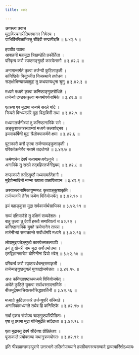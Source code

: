 ```yaml
---
title: ०४२

---
```

अगस्त्य उवाच  
मुद्राविरचनारीतिमश्वानन निवेदय ।  
याभिर्विरचिताभिस्तु श्रीदेवी सम्प्रसीदति ॥ ३.४२.१ ॥  
  
हयग्रीव उवाच  
आवाहनी महामुद्रा त्रिखण्डेति प्रकीर्तिता ।  
परिवृत्य करौ स्पष्टमङ्गुष्ठौ कारयेत्समौ ॥ ३.४२.२ ॥  
  
अनामान्तर्गते कृत्वा तर्जन्यौ कुटिलाकृती ।  
कनिष्ठिके नियुञ्जीत निजस्थाने तपोधन ।  
सङ्क्षोभिण्याख्यामुद्रां तु कथयाम्यधुना श्रुणु ॥ ३.४२.३ ॥  
  
मध्यमे मध्यगे कृत्वा कनिष्ठाङ्गुष्टरोधिते ।  
तर्जन्यो दण्डवत्कृत्वा मध्यमोपर्यनामिके ॥ ३.४२.४ ॥  
  
एतस्या एव मुद्राया मध्यमे सरले यदि ।  
क्रियते विन्ध्यदर्पारे मुद्रा विद्राविणी तथा ॥ ३.४२.५ ॥  
  
मध्यमातर्जनीभ्यां तु कनिष्ठानामिके समे ।  
अङ्कुशाकाररूपाभ्यां मध्यगे कलशोद्भव ।  
इयमाकर्षिणी मुद्रा त्रैलोक्याकर्षणे क्षमा ॥ ३.४२.६ ॥  
  
पुटाकारौ करौ कृत्वा तर्जन्यावङ्कुशाकृती ।  
परिवर्तक्रमेणैव मध्यमे तदधोगते ॥ ३.४२.७ ॥  
  
क्रमेणानेन देवर्षे मध्यमामध्यगेऽनुजे ।  
अनामिके तु सरले तद्बहिस्तर्जनीद्वयम् ॥ ३.४२.८ ॥  
  
दण्डाकारौ ततोंऽगुष्ठौ मध्यमावर्तदेशगौ ।  
मुद्रैषोन्मादिनी नाम्ना ख्याता वातापितापन ॥ ३.४२.९ ॥  
  
अस्यास्त्वनामिकायुग्ममधः कृत्वाङ्कुशाकृति ।  
तर्जन्यावपि तेनैव क्रमेण विनियोजयेत् ॥ ३.४२.१० ॥  
  
इयं महाङ्कुशा मुद्रा सर्वकार्यार्थसाधिका ॥ ३.४२.११ ॥  
  
सव्यं दक्षिणादेशे तु दक्षिणं सव्यदेशतः ।  
बाहू कृत्वा तु देवर्षे हस्तौ सम्परिवर्त्य च ४२.१२ ।  
कनिष्ठानामिके युक्ते क्रमेणानेन तापस ।  
तर्जनीभ्यां समाक्रान्ते सर्वोर्ध्वमपि मध्यमे ॥ ३.४२.१३ ॥  
  
लोपामुद्रापतेङ्गुष्ठौ कारयेत्सकलावपि ।  
इयं तु खेचरी नाम मुद्रा सर्वोत्तमोत्तमा ।  
एतद्विज्ञानमात्रेण योगिनीनां प्रियो भवेत् ॥ ३.४२.१४ ॥  
  
परिवर्त्य करौ स्पृष्टावर्धचन्द्रसमाकृती ।  
तर्जन्यङ्गुष्ठयुगलं युगपद्योजयेत्ततः ॥ ३.४२.१५ ॥  
  
अधः कनिष्ठावष्टब्धमध्यमे विनियोजयेत् ।  
अथैते कुटिले युक्त्वा सर्वाधस्तादनामिके ।  
बीजमुद्रेयमाचिरात्सर्वसिद्धप्रवर्तिनी ॥ ३.४२.१६ ॥  
  
मध्याग्रे कुटिलाकारे तर्जन्युपरि संस्थिते ।  
अनामिकामध्यगते तथैव हि कनिष्टिके ॥ ३.४२.१७ ॥  
  
सर्वा एकत्र संयोज्य चाङ्गुष्ठपरिपीडिताः ।  
एषा तु प्रथमा मुद्रा योनिमुद्रेति सञ्ज्ञिता ॥ ३.४२.१८ ॥  
  
एता मुद्रास्तु देवर्षे श्रीदेव्याः प्रीतिहेतवः ।  
पूजाकाले प्रयोक्तव्या यथानुक्रमयोगतः ॥ ३.४२.१९ ॥  
  
इति श्रीब्रह्माण्डमहापुराणे उत्तरभागे ललितोपाख्याने हयग्रीवागस्त्यसम्वादे द्वाचत्वारिंशोऽध्यायः
